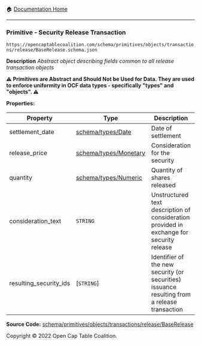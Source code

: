 :house: [Documentation Home](/README.md)

---

### Primitive - Security Release Transaction

`https://opencaptablecoalition.com/schema/primitives/objects/transactions/release/BaseRelease.schema.json`

**Description** _Abstract object describing fields common to all release transaction objects_

**:warning: Primitives are Abstract and Should Not be Used for Data. They are used to enforce uniformity in OCF data types - specifically "types" and "objects". :warning:**

**Properties:**

| Property               | Type                                                    | Description                                                                                  | Required   |
| ---------------------- | ------------------------------------------------------- | -------------------------------------------------------------------------------------------- | ---------- |
| settlement_date        | [schema/types/Date](/docs/schema/types/Date.md)         | Date of settlement                                                                           | `REQUIRED` |
| release_price          | [schema/types/Monetary](/docs/schema/types/Monetary.md) | Consideration for the security                                                               | `REQUIRED` |
| quantity               | [schema/types/Numeric](/docs/schema/types/Numeric.md)   | Quantity of shares released                                                                  | `REQUIRED` |
| consideration_text     | `STRING`                                                | Unstructured text description of consideration provided in exchange for security release     | -          |
| resulting_security_ids | [`STRING`]                                              | Identifier of the new security (or securities) issuance resulting from a release transaction | `REQUIRED` |

**Source Code:** [schema/primitives/objects/transactions/release/BaseRelease](/schema/primitives/objects/transactions/release/BaseRelease.schema.json)

Copyright © 2022 Open Cap Table Coalition.
